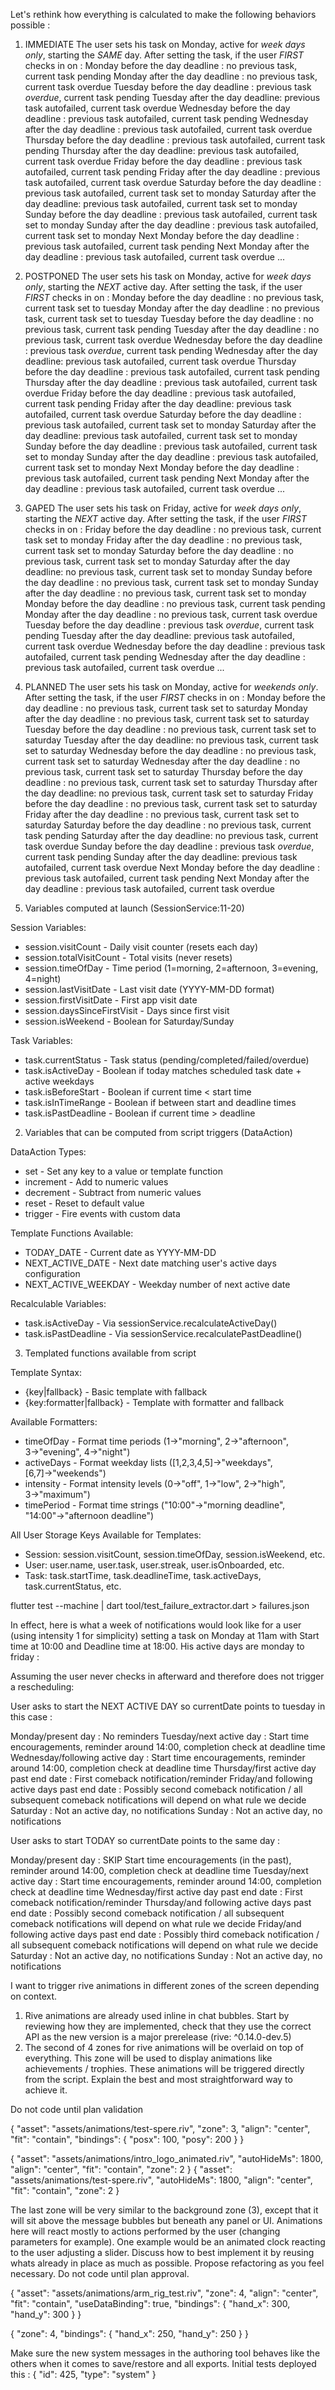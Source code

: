 Let's rethink how everything is calculated to make the following behaviors possible : 

1) IMMEDIATE
The user sets his task on Monday, active for *week days only*, starting the *SAME* day.
After setting the task, if the user *FIRST* checks in on :
    Monday before the day deadline : no previous task, current task pending
    Monday after the day deadline : no previous task, current task overdue
    Tuesday before the day deadline : previous task *overdue*, current task pending
    Tuesday after the day deadline: previous task autofailed, current task overdue
    Wednesday before the day deadline : previous task autofailed, current task pending
    Wednesday after the day deadline : previous task autofailed, current task overdue
    Thursday before the day deadline : previous task autofailed, current task pending
    Thursday after the day deadline: previous task autofailed, current task overdue
    Friday before the day deadline : previous task autofailed, current task pending
    Friday after the day deadline : previous task autofailed, current task overdue
    Saturday before the day deadline : previous task autofailed, current task set to monday
    Saturday after the day deadline: previous task autofailed, current task set to monday
    Sunday before the day deadline : previous task autofailed, current task set to monday
    Sunday after the day deadline : previous task autofailed, current task set to monday
    Next Monday before the day deadline : previous task autofailed, current task pending
    Next Monday after the day deadline : previous task autofailed, current task overdue
    ...

2) POSTPONED
The user sets his task on Monday, active for *week days only*, starting the *NEXT* active day.
After setting the task, if the user *FIRST* checks in on :
    Monday before the day deadline : no previous task, current task set to tuesday
    Monday after the day deadline : no previous task, current task set to tuesday
    Tuesday before the day deadline : no previous task, current task pending
    Tuesday after the day deadline : no previous task, current task overdue
    Wednesday before the day deadline : previous task *overdue*, current task pending
    Wednesday after the day deadline: previous task autofailed, current task overdue
    Thursday before the day deadline : previous task autofailed, current task pending
    Thursday after the day deadline : previous task autofailed, current task overdue
    Friday before the day deadline : previous task autofailed, current task pending
    Friday after the day deadline: previous task autofailed, current task overdue
    Saturday before the day deadline : previous task autofailed, current task set to monday
    Saturday after the day deadline: previous task autofailed, current task set to monday
    Sunday before the day deadline : previous task autofailed, current task set to monday
    Sunday after the day deadline : previous task autofailed, current task set to monday
    Next Monday before the day deadline : previous task autofailed, current task pending
    Next Monday after the day deadline : previous task autofailed, current task overdue
    ...
  
3) GAPED
The user sets his task on Friday, active for *week days only*, starting the *NEXT* active day.
After setting the task, if the user *FIRST* checks in on :
    Friday before the day deadline : no previous task, current task set to monday
    Friday after the day deadline : no previous task, current task set to monday
    Saturday before the day deadline : no previous task, current task set to monday
    Saturday after the day deadline: no previous task, current task set to monday
    Sunday before the day deadline : no previous task, current task set to monday
    Sunday after the day deadline : no previous task, current task set to monday
    Monday before the day deadline : no previous task, current task pending
    Monday after the day deadline : no previous task, current task overdue
    Tuesday before the day deadline : previous task *overdue*, current task pending
    Tuesday after the day deadline: previous task autofailed, current task overdue
    Wednesday before the day deadline : previous task autofailed, current task pending
    Wednesday after the day deadline : previous task autofailed, current task overdue
    ...

4) PLANNED
The user sets his task on Monday, active for *weekends only*.
After setting the task, if the user *FIRST* checks in on :
    Monday before the day deadline : no previous task, current task set to saturday
    Monday after the day deadline : no previous task, current task set to saturday
    Tuesday before the day deadline : no previous task, current task set to saturday
    Tuesday after the day deadline: no previous task, current task set to saturday
    Wednesday before the day deadline : no previous task, current task set to saturday
    Wednesday after the day deadline : no previous task, current task set to saturday
    Thursday before the day deadline : no previous task, current task set to saturday
    Thursday after the day deadline: no previous task, current task set to saturday
    Friday before the day deadline : no previous task, current task set to saturday
    Friday after the day deadline : no previous task, current task set to saturday
    Saturday before the day deadline : no previous task, current task pending
    Saturday after the day deadline: no previous task, current task overdue
    Sunday before the day deadline : previous task *overdue*, current task pending
    Sunday after the day deadline: previous task autofailed, current task overdue
    Next Monday before the day deadline : previous task autofailed, current task pending
    Next Monday after the day deadline : previous task autofailed, current task overdue


1) Variables computed at launch (SessionService:11-20)

  Session Variables:
  - session.visitCount - Daily visit counter (resets each day)
  - session.totalVisitCount - Total visits (never resets)
  - session.timeOfDay - Time period (1=morning, 2=afternoon, 3=evening,
  4=night)
  - session.lastVisitDate - Last visit date (YYYY-MM-DD format)
  - session.firstVisitDate - First app visit date
  - session.daysSinceFirstVisit - Days since first visit
  - session.isWeekend - Boolean for Saturday/Sunday

  Task Variables:
  - task.currentStatus - Task status (pending/completed/failed/overdue)
  - task.isActiveDay - Boolean if today matches scheduled task date +
  active weekdays
  - task.isBeforeStart - Boolean if current time < start time
  - task.isInTimeRange - Boolean if between start and deadline times
  - task.isPastDeadline - Boolean if current time > deadline

  2) Variables that can be computed from script triggers (DataAction)

  DataAction Types:
  - set - Set any key to a value or template function
  - increment - Add to numeric values
  - decrement - Subtract from numeric values
  - reset - Reset to default value
  - trigger - Fire events with custom data

  Template Functions Available:
  - TODAY_DATE - Current date as YYYY-MM-DD
  - NEXT_ACTIVE_DATE - Next date matching user's active days configuration
  - NEXT_ACTIVE_WEEKDAY - Weekday number of next active date

  Recalculable Variables:
  - task.isActiveDay - Via sessionService.recalculateActiveDay()
  - task.isPastDeadline - Via sessionService.recalculatePastDeadline()

  3) Templated functions available from script

  Template Syntax:
  - {key|fallback} - Basic template with fallback
  - {key:formatter|fallback} - Template with formatter and fallback

  Available Formatters:
  - timeOfDay - Format time periods (1→"morning", 2→"afternoon",
  3→"evening", 4→"night")
  - activeDays - Format weekday lists ([1,2,3,4,5]→"weekdays",
  [6,7]→"weekends")
  - intensity - Format intensity levels (0→"off", 1→"low", 2→"high",
  3→"maximum")
  - timePeriod - Format time strings ("10:00"→"morning deadline",
  "14:00"→"afternoon deadline")

  All User Storage Keys Available for Templates:
  - Session: session.visitCount, session.timeOfDay, session.isWeekend, etc.
  - User: user.name, user.task, user.streak, user.isOnboarded, etc.
  - Task: task.startTime, task.deadlineTime, task.activeDays,
  task.currentStatus, etc.

  

flutter test --machine | dart tool/test_failure_extractor.dart > failures.json



In effect, here is what a week of notifications would look like for a user (using intensity 1 for simplicity) setting a task on Monday at 11am with Start time at 10:00 and Deadline time at 18:00. His active days are monday to friday : 

Assuming the user never checks in afterward and therefore does not trigger a rescheduling:

User asks to start the NEXT ACTIVE DAY so currentDate points to tuesday in this case :

Monday/present day : No reminders
Tuesday/next active day : Start time encouragements, reminder around 14:00, completion check at deadline time
Wednesday/following active day : Start time encouragements, reminder around 14:00, completion check at deadline time
Thursday/first active day past end date : First comeback notification/reminder
Friday/and following active days past end date : Possibly second comeback notification / all subsequent comeback notifications will depend on what rule we decide
Saturday : Not an active day, no notifications
Sunday : Not an active day, no notifications

User asks to start TODAY so currentDate points to the same day :

Monday/present day : SKIP Start time encouragements (in the past), reminder around 14:00, completion check at deadline time
Tuesday/next active day : Start time encouragements, reminder around 14:00, completion check at deadline time
Wednesday/first active day past end date : First comeback notification/reminder
Thursday/and following active days past end date : Possibly second comeback notification / all subsequent comeback notifications will depend on what rule we decide
Friday/and following active days past end date : Possibly third comeback notification / all subsequent comeback notifications will depend on what rule we decide
Saturday : Not an active day, no notifications
Sunday : Not an active day, no notifications

I want to trigger rive animations in different zones of the screen depending on context. 
1) Rive animations are already used inline in chat bubbles. Start by reviewing how they are implemented, check that they use the correct API as the new version is a major prerelease (rive: ^0.14.0-dev.5)
2) The second of 4 zones for rive animations will be overlaid on top of everything. This zone will be used to display animations like achievements / trophies. These animations will be triggered directly from the script. Explain the best and most straightforward way to achieve it.

Do not code until plan validation

{ "asset": "assets/animations/test-spere.riv", "zone": 3, "align": "center", "fit": "contain", "bindings": { "posx": 100, "posy": 200 } } 

{ "asset": "assets/animations/intro_logo_animated.riv", "autoHideMs": 1800, "align": "center", "fit": "contain", "zone": 2 }
{ "asset": "assets/animations/test-spere.riv", "autoHideMs": 1800, "align": "center", "fit": "contain", "zone": 2 }


The last zone will be very similar to the background zone (3), except that it will sit above the message bubbles but beneath any panel or UI. Animations here will react mostly to actions performed by the user (changing parameters for example). One example would be an animated clock reacting to the user adjusting a slider. Discuss how to best implement it by reusing whats already in place as much as possible. Propose refactoring as you feel necessary. Do not code until plan approval.


{
  "asset": "assets/animations/arm_rig_test.riv",
  "zone": 4,
  "align": "center",
  "fit": "contain",
  "useDataBinding": true,
  "bindings": {
    "hand_x": 300,
    "hand_y": 300
  }
}

{
  "zone": 4,
  "bindings": {
    "hand_x": 250,
    "hand_y": 250
  }
}

Make sure the new system messages in the authoring tool behaves like the others when it comes to save/restore and all exports. Initial tests deployed this : 
{
      "id": 425,
      "type": "system"
    }